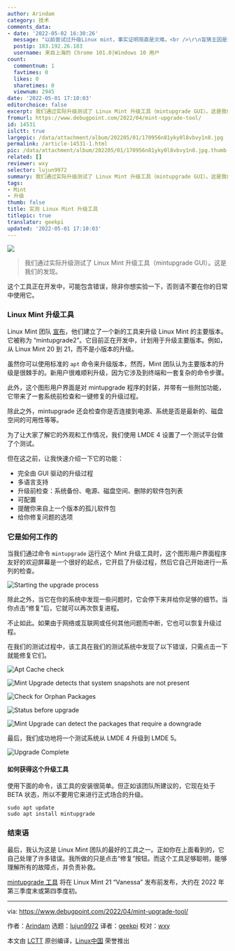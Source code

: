 ```yaml
---
author: Arindam
category: 技术
comments_data:
- date: '2022-05-02 16:30:26'
  message: "以前尝试过升级Linux mint，事实证明简直是灾难。<br />\r\n盲猜主因是国内的网络问题。"
  postip: 183.192.26.183
  username: 来自上海的 Chrome 101.0|Windows 10 用户
count:
  commentnum: 1
  favtimes: 0
  likes: 0
  sharetimes: 0
  viewnum: 2945
date: '2022-05-01 17:10:03'
editorchoice: false
excerpt: 我们通过实际升级测试了 Linux Mint 升级工具（mintupgrade GUI）。这是我们的发现。
fromurl: https://www.debugpoint.com/2022/04/mint-upgrade-tool/
id: 14531
islctt: true
largepic: /data/attachment/album/202205/01/170956n81yky0l8vbvy1n8.jpg
permalink: /article-14531-1.html
pic: /data/attachment/album/202205/01/170956n81yky0l8vbvy1n8.jpg.thumb.jpg
related: []
reviewer: wxy
selector: lujun9972
summary: 我们通过实际升级测试了 Linux Mint 升级工具（mintupgrade GUI）。这是我们的发现。
tags:
- Mint
- 升级
thumb: false
title: 实测 Linux Mint 升级工具
titlepic: true
translator: geekpi
updated: '2022-05-01 17:10:03'
---
```


![](/data/attachment/album/202205/01/170956n81yky0l8vbvy1n8.jpg)



> 
> 我们通过实际升级测试了 Linux Mint 升级工具（mintupgrade GUI）。这是我们的发现。
> 
> 
> 


这个工具正在开发中，可能包含错误，除非你想实验一下，否则请不要在你的日常中使用它。


### Linux Mint 升级工具


Linux Mint 团队 [宣布](https://www.debugpoint.com/2022/04/linux-mint-21-announcement/)，他们建立了一个新的工具来升级 Linux Mint 的主要版本。它被称为 “mintupgrade2”。它目前正在开发中，计划用于升级主要版本。例如，从 Linux Mint 20 到 21，而不是小版本的升级。


虽然你可以使用标准的 `apt` 命令来升级版本，然而，Mint 团队认为主要版本的升级是很棘手的。新用户很难顺利升级，因为它涉及到终端和一套复杂的命令步骤。


此外，这个图形用户界面是对 mintupgrade 程序的封装，并带有一些附加功能，它带来了一套系统前检查和一键修复的升级过程。


除此之外，mintupgrade 还会检查你是否连接到电源、系统是否是最新的、磁盘空间的可用性等等。


为了让大家了解它的外观和工作情况，我们使用 LMDE 4 设置了一个测试平台做了个测试。


但在这之前，让我快速介绍一下它的功能：


* 完全由 GUI 驱动的升级过程
* 多语言支持
* 升级前检查：系统备份、电源、磁盘空间、删除的软件包列表
* 可配置
* 提醒你来自上一个版本的孤儿软件包
* 给你修复问题的选项


### 它是如何工作的


当我们通过命令 `mintupgrade` 运行这个 Mint 升级工具时，这个图形用户界面程序友好的欢迎屏幕是一个很好的起点，它开启了升级过程，然后它自己开始进行一系列的检查。


![Starting the upgrade process](/data/attachment/album/202205/01/171003s6lxxw1jwxjd4h4x.jpg)


除此之外，当它在你的系统中发现一些问题时，它会停下来并给你足够的细节。当你点击“修复”后，它就可以再次恢复进程。


不止如此。如果由于网络或互联网或任何其他问题而中断，它也可以恢复升级过程。


在我们的测试过程中，该工具在我们的测试系统中发现了以下错误，只需点击一下就能修复它们。


![Apt Cache check](/data/attachment/album/202205/01/171003pvoy8vycz605xs45.jpg)


![Mint Upgrade detects that system snapshots are not present](/data/attachment/album/202205/01/171003vzvk76j86vrr0drv.jpg)


![Check for Orphan Packages](/data/attachment/album/202205/01/171004qessejq1qe66ex63.jpg)


![Status before upgrade](/data/attachment/album/202205/01/171004mc87c8d9i1i8dnol.jpg)


![Mint Upgrade can detect the packages that require a downgrade](/data/attachment/album/202205/01/171004a8sydx1xzca65xa8.jpg)


最后，我们成功地将一个测试系统从 LMDE 4 升级到 LMDE 5。


![Upgrade Complete](/data/attachment/album/202205/01/171004s4c818i481o1x4iq.jpg)


#### 如何获得这个升级工具


使用下面的命令，该工具的安装很简单。但正如该团队所建议的，它现在处于 BETA 状态，所以不要用它来进行正式场合的升级。



```
sudo apt update
sudo apt install mintupgrade

```

### 结束语


最后，我认为这是 Linux Mint 团队的最好的工具之一。正如你在上面看到的，它自己处理了许多错误。我所做的只是点击“修复”按钮。而这个工具足够聪明，能够理解所有的故障点，并负责补救。


[mintupgrade 工具](https://github.com/linuxmint/mintupgrade) 将在 Linux Mint 21 “Vanessa” 发布前发布，大约在 2022 年第三季度末或第四季度初。




---


via: <https://www.debugpoint.com/2022/04/mint-upgrade-tool/>


作者：[Arindam](https://www.debugpoint.com/author/admin1/) 选题：[lujun9972](https://github.com/lujun9972) 译者：[geekpi](https://github.com/geekpi) 校对：[wxy](https://github.com/wxy)


本文由 [LCTT](https://github.com/LCTT/TranslateProject) 原创编译，[Linux中国](https://linux.cn/) 荣誉推出